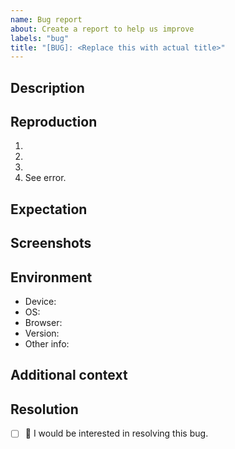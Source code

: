 ```yaml
---
name: Bug report
about: Create a report to help us improve
labels: "bug"
title: "[BUG]: <Replace this with actual title>"
---
```


## Description
<!-- Concisely describe the bug. -->

## Reproduction
<!-- Provide detailed steps to reproduce the bug. -->
1. <!-- Step 1 ... -->
2. <!-- Step 2 ... -->
3. <!-- Step 3 ... -->
4. See error.

## Expectation
<!-- Concisely describe what you expected to happen. -->

## Screenshots
<!-- Add screenshots to show the problem; or delete the section entirely. -->

## Environment
<!-- Please complete this, unless you are certain the problem is not environment specific. -->
 - Device: <!-- (_eg._ iPhone Xs; laptop) -->
 - OS: <!-- (_eg._ iOS 13.5; Fedora 32) -->
 - Browser: <!-- (_eg._ Safari; Firefox) -->
 - Version: <!-- (_eg._ 13; 73) -->
 - Other info: <!-- (_eg._ display resolution, ease-of-access settings) -->

## Additional context
<!-- Add any other context about the problem here; or delete the section entirely. -->

## Resolution
<!-- Replace the [ ] with [x] to check the box. -->
- [ ] 🙋 I would be interested in resolving this bug.
